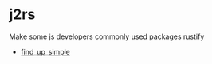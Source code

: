 # j2rs

Make some js developers commonly used packages rustify

- [find_up_simple](./crates/j2rs_find_up_simple/)